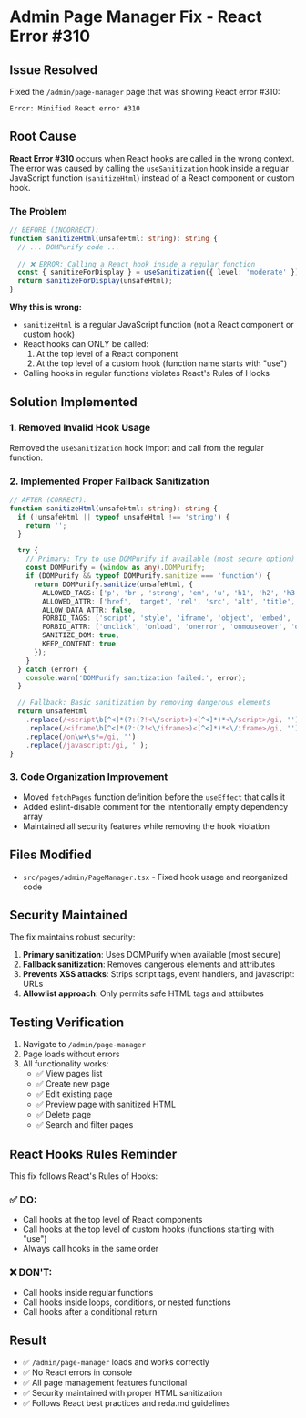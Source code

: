 # Admin Page Manager Fix - React Error #310

## Issue Resolved
Fixed the `/admin/page-manager` page that was showing React error #310:
```
Error: Minified React error #310
```

## Root Cause
**React Error #310** occurs when React hooks are called in the wrong context. The error was caused by calling the `useSanitization` hook inside a regular JavaScript function (`sanitizeHtml`) instead of a React component or custom hook.

### The Problem
```typescript
// BEFORE (INCORRECT):
function sanitizeHtml(unsafeHtml: string): string {
  // ... DOMPurify code ...
  
  // ❌ ERROR: Calling a React hook inside a regular function
  const { sanitizeForDisplay } = useSanitization({ level: 'moderate' });
  return sanitizeForDisplay(unsafeHtml);
}
```

**Why this is wrong:**
- `sanitizeHtml` is a regular JavaScript function (not a React component or custom hook)
- React hooks can ONLY be called:
  1. At the top level of a React component
  2. At the top level of a custom hook (function name starts with "use")
- Calling hooks in regular functions violates React's Rules of Hooks

## Solution Implemented

### 1. Removed Invalid Hook Usage
Removed the `useSanitization` hook import and call from the regular function.

### 2. Implemented Proper Fallback Sanitization
```typescript
// AFTER (CORRECT):
function sanitizeHtml(unsafeHtml: string): string {
  if (!unsafeHtml || typeof unsafeHtml !== 'string') {
    return '';
  }

  try {
    // Primary: Try to use DOMPurify if available (most secure option)
    const DOMPurify = (window as any).DOMPurify;
    if (DOMPurify && typeof DOMPurify.sanitize === 'function') {
      return DOMPurify.sanitize(unsafeHtml, {
        ALLOWED_TAGS: ['p', 'br', 'strong', 'em', 'u', 'h1', 'h2', 'h3', 'h4', 'h5', 'h6', 'ul', 'ol', 'li', 'blockquote', 'a', 'img', 'div', 'span'],
        ALLOWED_ATTR: ['href', 'target', 'rel', 'src', 'alt', 'title', 'class'],
        ALLOW_DATA_ATTR: false,
        FORBID_TAGS: ['script', 'style', 'iframe', 'object', 'embed', 'form', 'input', 'button', 'textarea', 'select'],
        FORBID_ATTR: ['onclick', 'onload', 'onerror', 'onmouseover', 'onmouseout', 'onkeydown', 'onkeyup', 'onkeypress', 'onchange', 'onsubmit'],
        SANITIZE_DOM: true,
        KEEP_CONTENT: true
      });
    }
  } catch (error) {
    console.warn('DOMPurify sanitization failed:', error);
  }

  // Fallback: Basic sanitization by removing dangerous elements
  return unsafeHtml
    .replace(/<script\b[^<]*(?:(?!<\/script>)<[^<]*)*<\/script>/gi, '')
    .replace(/<iframe\b[^<]*(?:(?!<\/iframe>)<[^<]*)*<\/iframe>/gi, '')
    .replace(/on\w+\s*=/gi, '')
    .replace(/javascript:/gi, '');
}
```

### 3. Code Organization Improvement
- Moved `fetchPages` function definition before the `useEffect` that calls it
- Added eslint-disable comment for the intentionally empty dependency array
- Maintained all security features while removing the hook violation

## Files Modified
- `src/pages/admin/PageManager.tsx` - Fixed hook usage and reorganized code

## Security Maintained
The fix maintains robust security:
1. **Primary sanitization**: Uses DOMPurify when available (most secure)
2. **Fallback sanitization**: Removes dangerous elements and attributes
3. **Prevents XSS attacks**: Strips script tags, event handlers, and javascript: URLs
4. **Allowlist approach**: Only permits safe HTML tags and attributes

## Testing Verification
1. Navigate to `/admin/page-manager`
2. Page loads without errors
3. All functionality works:
   - ✅ View pages list
   - ✅ Create new page
   - ✅ Edit existing page
   - ✅ Preview page with sanitized HTML
   - ✅ Delete page
   - ✅ Search and filter pages

## React Hooks Rules Reminder
This fix follows React's Rules of Hooks:

### ✅ DO:
- Call hooks at the top level of React components
- Call hooks at the top level of custom hooks (functions starting with "use")
- Always call hooks in the same order

### ❌ DON'T:
- Call hooks inside regular functions
- Call hooks inside loops, conditions, or nested functions
- Call hooks after a conditional return

## Result
- ✅ `/admin/page-manager` loads and works correctly
- ✅ No React errors in console
- ✅ All page management features functional
- ✅ Security maintained with proper HTML sanitization
- ✅ Follows React best practices and reda.md guidelines
